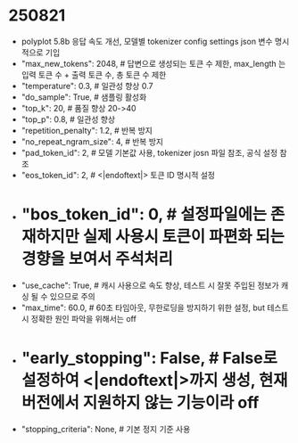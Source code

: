 # 250821
- polyplot 5.8b 응답 속도 개선, 모델별 tokenizer config settings json 변수 명시적으로 기입
- "max_new_tokens": 2048,          # 답변으로 생성되는 토큰 수 제한, max_length 는 입력 토큰 수 + 출력 토큰 수, 총 토큰 수 제한
- "temperature": 0.3,              # 일관성 향상 0.7
- "do_sample": True,               # 샘플링 활성화
- "top_k": 20,                     # 품질 향상 20->40
- "top_p": 0.8,                    # 일관성 향상
- "repetition_penalty": 1.2,       # 반복 방지
- "no_repeat_ngram_size": 4,       # 반복 방지
- "pad_token_id": 2,            # 모델 기본값 사용, tokenizer josn 파일 참조, 공식 설정 참조
- "eos_token_id": 2,               # <|endoftext|> 토큰 ID 명시적 설정
- # "bos_token_id": 0,             # 설정파일에는 존재하지만 실제 사용시 토큰이 파편화 되는 경향을 보여서 주석처리
- "use_cache": True,               # 캐시 사용으로 속도 향상, 테스트 시 잘못 주입된 정보가 캐싱 될 수 있으므로 주의
- "max_time": 60.0,                # 60초 타임아웃, 무한로딩을 방지하기 위한 설정, but 테스트 시 정확한 원인 파악을 위해서는 off
- # "early_stopping": False,         # False로 설정하여 <|endoftext|>까지 생성, 현재 버전에서 지원하지 않는 기능이라 off
- "stopping_criteria": None,       # 기본 정지 기준 사용